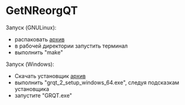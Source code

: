 # GetNReorgQT

Запуск (GNULinux): 
- распаковать [архив](https://codeberg.org/First_Encounter2/GetNReorgQT/releases "Релизы")
- в рабочей директории запустить терминал
- выполнить "make"

Запуск (Windows):
- Скачать установщик [архив](https://codeberg.org/First_Encounter2/GetNReorgQT/releases "Релизы")
- выполнить "grqt_2_setup_windows_64.exe", следуя подсказкам установщика
- запустите "GRQT.exe"